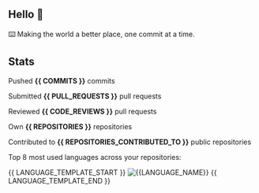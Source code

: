 ## Hello 👋

⌨️  Making the world a better place, one commit at a time.


## Stats
Pushed **{{ COMMITS }}** commits

Submitted **{{ PULL_REQUESTS }}** pull requests

Reviewed **{{ CODE_REVIEWS }}** pull requests

Own **{{ REPOSITORIES }}** repositories

Contributed to **{{ REPOSITORIES_CONTRIBUTED_TO }}** public repositories

Top 8 most used languages across your repositories:

{{ LANGUAGE_TEMPLATE_START }}
![{{LANGUAGE_NAME}}](https://img.shields.io/static/v1?style=flat-square&label=%E2%A0%80&color=555&labelColor={{LANGUAGE_COLOR:uri}}&message={{LANGUAGE_NAME:uri}}%EF%B8%B1{{LANGUAGE_PERCENT:uri}}%25)
{{ LANGUAGE_TEMPLATE_END }}
